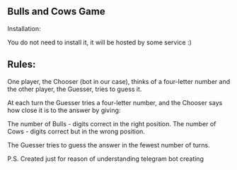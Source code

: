 Bulls and Cows Game
-------------
Installation:

You do not need to install it, it will be hosted by some service :)

Rules:
--------------
One player, the Chooser (bot in our case), thinks of a four-letter number and the other player, the Guesser, tries to guess it.

At each turn the Guesser tries a four-letter number, and the Chooser says how close it is to the answer by giving:

The number of Bulls - digits correct in the right position.
The number of Cows - digits correct but in the wrong position.

The Guesser tries to guess the answer in the fewest number of turns.

P.S.
Created just for reason of understanding telegram bot creating
